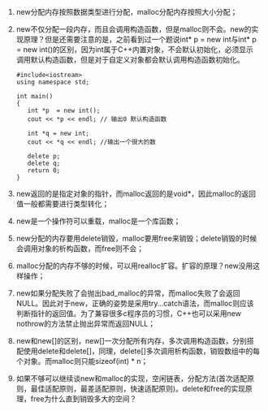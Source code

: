 1. new分配内存按照数据类型进行分配，malloc分配内存按照大小分配；  

2. new不仅分配一段内存，而且会调用构造函数，但是malloc则不会。new的实现原理？但是还需要注意的是，之前看到过一个题说int* p = new int与int* p = new int()的区别，因为int属于C++内置对象，不会默认初始化，必须显示调用默认构造函数，但是对于自定义对象都会默认调用构造函数初始化。

	```
	#include<iostream>
	using namespace std;
	
	int main()
	{
	   int *p  = new int();
	   cout << *p << endl; // 输出0 默认构造函数
	
	   int *q = new int;
	   cout << *q << endl; //输出一个很大的数
	
	   delete p;
	   delete q;
	   return 0;
	}
	
	```
  
3. new返回的是指定对象的指针，而malloc返回的是void*，因此malloc的返回值一般都需要进行类型转化；  
4. new是一个操作符可以重载，malloc是一个库函数；  
5. new分配的内存要用delete销毁，malloc要用free来销毁；delete销毁的时候会调用对象的析构函数，而free则不会；  
6. malloc分配的内存不够的时候，可以用realloc扩容。扩容的原理？new没用这样操作；  
7. new如果分配失败了会抛出bad_malloc的异常，而malloc失败了会返回NULL。因此对于new，正确的姿势是采用try…catch语法，而malloc则应该判断指针的返回值。为了兼容很多c程序员的习惯，C++也可以采用new nothrow的方法禁止抛出异常而返回NULL；  
8. new和new[]的区别，new[]一次分配所有内存，多次调用构造函数，分别搭配使用delete和delete[]，同理，delete[]多次调用析构函数，销毁数组中的每个对象。而malloc则只能sizeof(int) * n；  
9. 如果不够可以继续谈new和malloc的实现，空闲链表，分配方法(首次适配原则，最佳适配原则，最差适配原则，快速适配原则)。delete和free的实现原理，free为什么直到销毁多大的空间？ 

